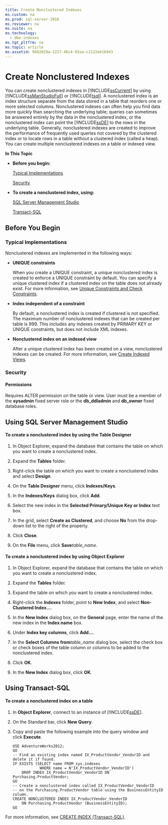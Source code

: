 ```yaml
---
title: Create Nonclustered Indexes
ms.custom: na
ms.prod: sql-server-2016
ms.reviewer: na
ms.suite: na
ms.technology: 
  - dbe-indexes
ms.tgt_pltfrm: na
ms.topic: article
ms.assetid: 9402029a-1227-46c4-93aa-c2122eb1b943
---
```

# Create Nonclustered Indexes
  You can create nonclustered indexes in [!INCLUDE[ssCurrent](../../Token/Other/ssCurrent_md.md)] by using [!INCLUDE[ssManStudioFull](../../Token/Other/ssManStudioFull_md.md)] or [!INCLUDE[tsql](../../Token/Other/tsql_md.md)]. A nonclustered index is an index structure separate from the data stored in a table that reorders one or more selected columns. Nonclustered indexes can often help you find data more quickly than searching the underlying table; queries can sometimes be answered entirely by the data in the nonclustered index, or the nonclustered index can point the [!INCLUDE[ssDE](../../Token/Other/ssDE_md.md)] to the rows in the underlying table. Generally, nonclustered indexes are created to improve the performance of frequently used queries not covered by the clustered index or to locate rows in a table without a clustered index \(called a heap\). You can create multiple nonclustered indexes on a table or indexed view.  
  
 **In This Topic**  
  
-   **Before you begin:**  
  
     [Typical Implementations](#Implementations)  
  
     [Security](#Security)  
  
-   **To create a nonclustered index, using:**  
  
     [SQL Server Management Studio](#SSMSProcedure)  
  
     [Transact\-SQL](#TsqlProcedure)  
  
##  <a name="BeforeYouBegin"></a> Before You Begin  
  
###  <a name="Implementations"></a> Typical Implementations  
 Nonclustered indexes are implemented in the following ways:  
  
-   **UNIQUE constraints**  
  
     When you create a UNIQUE constraint, a unique nonclustered index is created to enforce a UNIQUE constraint by default. You can specify a unique clustered index if a clustered index on the table does not already exist. For more information, see [Unique Constraints and Check Constraints](../../Topics/TopicNameNotContainA/Unique-Constraints-and-Check-Constraints.md).  
  
-   **Index independent of a constraint**  
  
     By default, a nonclustered index is created if clustered is not specified. The maximum number of nonclustered indexes that can be created per table is 999. This includes any indexes created by PRIMARY KEY or UNIQUE constraints, but does not include XML indexes.  
  
-   **Nonclustered index on an indexed view**  
  
     After a unique clustered index has been created on a view, nonclustered indexes can be created. For more information, see [Create Indexed Views](../../Topics/TopicNameNotContainA/Create-Indexed-Views.md).  
  
###  <a name="Security"></a> Security  
  
####  <a name="Permissions"></a> Permissions  
 Requires ALTER permission on the table or view. User must be a member of the **sysadmin** fixed server role or the **db\_ddladmin** and **db\_owner** fixed database roles.  
  
##  <a name="SSMSProcedure"></a> Using SQL Server Management Studio  
  
#### To create a nonclustered index by using the Table Designer  
  
1.  In Object Explorer, expand the database that contains the table on which you want to create a nonclustered index.  
  
2.  Expand the **Tables** folder.  
  
3.  Right\-click the table on which you want to create a nonclustered index and select **Design**.  
  
4.  On the **Table Designer** menu, click **Indexes\/Keys**.  
  
5.  In the **Indexes\/Keys** dialog box, click **Add**.  
  
6.  Select the new index in the **Selected Primary\/Unique Key or Index** text box.  
  
7.  In the grid, select **Create as Clustered**, and choose **No** from the drop\-down list to the right of the property.  
  
8.  Click **Close**.  
  
9. On the **File** menu, click **Save***table\_name*.  
  
#### To create a nonclustered index by using Object Explorer  
  
1.  In Object Explorer, expand the database that contains the table on which you want to create a nonclustered index.  
  
2.  Expand the **Tables** folder.  
  
3.  Expand the table on which you want to create a nonclustered index.  
  
4.  Right\-click the **Indexes** folder, point to **New Index**, and select **Non\-Clustered Index…**.  
  
5.  In the **New Index** dialog box, on the **General** page, enter the name of the new index in the **Index name** box.  
  
6.  Under **Index key columns**, click **Add…**.  
  
7.  In the **Select Columns from***table\_name* dialog box, select the check box or check boxes of the table column or columns to be added to the nonclustered index.  
  
8.  Click **OK**.  
  
9. In the **New Index** dialog box, click **OK**.  
  
##  <a name="TsqlProcedure"></a> Using Transact\-SQL  
  
#### To create a nonclustered index on a table  
  
1.  In **Object Explorer**, connect to an instance of [!INCLUDE[ssDE](../../Token/Other/ssDE_md.md)].  
  
2.  On the Standard bar, click **New Query**.  
  
3.  Copy and paste the following example into the query window and click **Execute**.  
  
    ```  
    USE AdventureWorks2012;  
    GO  
    -- Find an existing index named IX_ProductVendor_VendorID and delete it if found.   
    IF EXISTS (SELECT name FROM sys.indexes  
                WHERE name = N'IX_ProductVendor_VendorID')   
        DROP INDEX IX_ProductVendor_VendorID ON Purchasing.ProductVendor;   
    GO  
    -- Create a nonclustered index called IX_ProductVendor_VendorID   
    -- on the Purchasing.ProductVendor table using the BusinessEntityID column.   
    CREATE NONCLUSTERED INDEX IX_ProductVendor_VendorID   
        ON Purchasing.ProductVendor (BusinessEntityID);   
    GO  
    ```  
  
 For more information, see [CREATE INDEX &#40;Transact-SQL&#41;](../Topic/CREATE%20INDEX%20\(Transact-SQL\).md).  
  
  